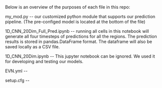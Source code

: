 Below is an overview of the purposes of each file in this repo:

my_mod.py -- our customized python module that supports our prediction pipeline. (The pre-configed model is located at the bottom of the file)

1D_CNN_20Dim_Full_Pred.ipynb -- running all cells in this notebook will generate all four timesteps of predictions for all the regions. 
    The prediction results is stored in pandas.DataFrame format. The dataframe will also be saved locally as a CSV file.

1D_CNN_20Dim.ipynb -- This jupyter notebook can be ignored. We used it for developing and testing our models.

EVN.yml -- 

setup.cfg --
